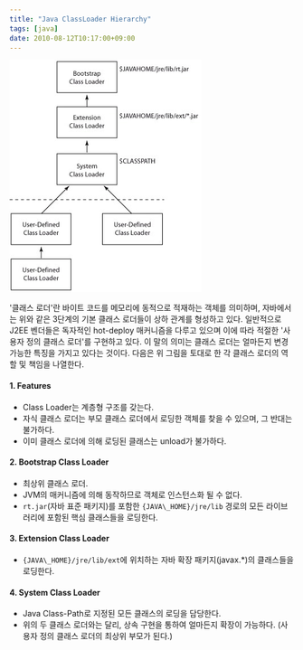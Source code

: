 ```yaml
---
title: "Java ClassLoader Hierarchy"
tags: [java]
date: 2010-08-12T10:17:00+09:00
---
```


![Java Class Loader](../assets/image/java-class-loader.jpg)

'클래스 로더'란 바이트 코드를 메모리에 동적으로 적재하는 객체를 의미하며, 자바에서는 위와 같은 3단계의 기본 클래스 로더들이 상하 관계를 형성하고 있다. 일반적으로 J2EE 벤더들은 독자적인 hot-deploy 매커니즘을 다루고 있으며 이에 따라 적절한 '사용자 정의 클래스 로더'를 구현하고 있다. 이 말의 의미는 클래스 로더는 얼마든지 변경 가능한 특징을 가지고 있다는 것이다. 다음은 위 그림을 토대로 한 각 클래스 로더의 역할 및 책임을 나열한다.

#### **1. Features**

- Class Loader는 계층형 구조를 갖는다.
- 자식 클래스 로더는 부모 클래스 로더에서 로딩한 객체를 찾을 수 있으며, 그 반대는 불가하다.
- 이미 클래스 로더에 의해 로딩된 클래스는 unload가 불가하다.

  

#### **2. Bootstrap Class Loader**

- 최상위 클래스 로더.
- JVM의 매커니즘에 의해 동작하므로 객체로 인스턴스화 될 수 없다.
- `rt.jar`(자바 표준 패키지)를 포함한 `{JAVA\_HOME}/jre/lib` 경로의 모든 라이브러리에 포함된 핵심 클래스들을 로딩한다.

  

#### **3. Extension Class Loader**

- `{JAVA\_HOME}/jre/lib/ext`에 위치하는 자바 확장 패키지(javax.\*)의 클래스들을 로딩한다.

  

#### **4. System Class Loader**

- Java Class-Path로 지정된 모든 클래스의 로딩을 담당한다.
- 위의 두 클래스 로더와는 달리, 상속 구현을 통하여 얼마든지 확장이 가능하다. (사용자 정의 클래스 로더의 최상위 부모가 된다.)

